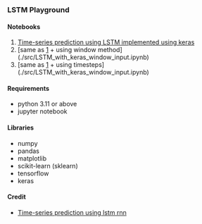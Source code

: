 ### LSTM Playground

#### Notebooks

1. [Time-series prediction using LSTM implemented using keras](./src/LSTM_with_keras.ipynb)
2. [same as [1](./src/LSTM_with_keras.ipynb) + using window method](./src/LSTM_with_keras_window_input.ipynb)
3. [same as [1](./src/LSTM_with_keras.ipynb) + using timesteps](./src/LSTM_with_keras_window_input.ipynb)

#### Requirements

- python 3.11 or above
- jupyter notebook

#### Libraries

- numpy
- pandas
- matplotlib
- scikit-learn (sklearn)
- tensorflow
- keras

#### Credit

- [Time-series prediction using lstm rnn](https://machinelearningmastery.com/time-series-prediction-lstm-recurrent-neural-networks-python-keras/)